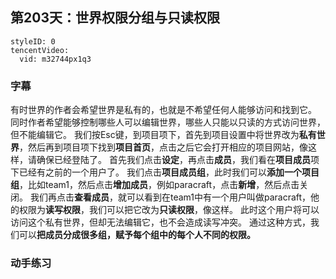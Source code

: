 ## 第203天：世界权限分组与只读权限



```@TencentVideo
styleID: 0
tencentVideo:
  vid: m32744px1q3

```

### 字幕

有时世界的作者会希望世界是私有的，也就是不希望任何人能够访问和找到它。
同时作者希望能够控制哪些人可以编辑世界，哪些人只能以只读的方式访问世界，但不能编辑它。
我们按Esc键，到项目项下，首先到项目设置中将世界改为**私有世界**，然后再到项目项下找到**项目首页**，点击之后它会打开相应的项目网站，像这样，请确保已经登陆了。
首先我们点击**设定**，再点击**成员**，我们看在**项目成员**项下已经有之前的一个用户了。
我们点击**项目成员组**，此时我们可以**添加一个项目组**，比如team1，然后点击**增加成员**，例如paracraft，点击**新增**，然后点击关闭。
我们再点击**查看成员**，就可以看到在team1中有一个用户叫做paracraft，他的权限为**读写权限**，我们可以把它改为**只读权限**，像这样。
此时这个用户将可以访问这个私有世界，但却无法编辑它，也不会造成读写冲突。
通过这种方式，我们可以**把成员分成很多组，赋予每个组中的每个人不同的权限。**

### 动手练习